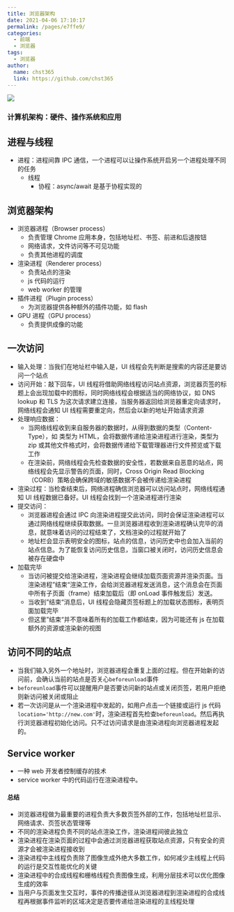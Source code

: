 ```yaml
---
title: 浏览器架构
date: 2021-04-06 17:10:17
permalink: /pages/e7ffe9/
categories: 
  - 前端
  - 浏览器
tags: 
  - 浏览器
author: 
  name: chst365
  link: https://github.com/chst365
---
```

![](https://cdn.jsdelivr.net/gh/chst365/bolgImgs/imgs/topImgs/205.jpg)
### 计算机架构：硬件、操作系统和应用

## 进程与线程

- 进程：进程间靠 IPC 通信，一个进程可以让操作系统开启另一个进程处理不同的任务
  - 线程
    - 协程：async/await 是基于协程实现的

## 浏览器架构

- 浏览器进程（Browser process）
  - 负责管理 Chrome 应用本身，包括地址栏、书签、前进和后退按钮
  - 网络请求，文件访问等不可见功能
  - 负责其他进程的调度
- 渲染进程（Renderer process）
  - 负责站点的渲染
  - js 代码的运行
  - web worker 的管理
- 插件进程（Plugin process）
  - 为浏览器提供各种额外的插件功能，如 flash
- GPU 进程（GPU process）
  - 负责提供成像的功能

## 一次访问

- 输入处理：当我们在地址栏中输入是，UI 线程会先判断是搜索的内容还是要访问一个站点
- 访问开始：敲下回车，UI 线程将借助网络线程访问站点资源，浏览器页签的标题上会出现加载中的图标，同时网络线程会根据适当的网络协议，如 DNS lookup 和 TLS 为这次请求建立连接，当服务器返回给浏览器重定向请求时，网络线程会通知 UI 线程需要重定向，然后会以新的地址开始请求资源
- 处理响应数据：
  - 当网络线程收到来自服务器的数据时，从得到数据的类型（Content-Type），如 类型为 HTML，会将数据传递给渲染进程进行渲染，类型为 zip 或其他文件格式时，会将数据传递给下载管理器进行文件预览或下载工作
  - 在渲染前，网络线程会先检查数据的安全性，若数据来自恶意的站点，网络线程会先显示警告的页面，同时，Cross Origin Read Blocking（CORB）策略会确保跨域的敏感数据不会被传递给渲染进程
- 渲染过程：当检查结束后，网络进程确信浏览器可以访问站点时，网络线程通知 UI 线程数据已备好。UI 线程会找到一个渲染进程进行渲染
- 提交访问：
  - 浏览器进程会通过 IPC 向渲染进程提交此访问，同时会保证渲染进程可以通过网络线程继续获取数据。一旦浏览器进程收到渲染进程确认完毕的消息，就意味着访问的过程结束了，文档渲染的过程就开始了
  - 地址栏会显示表明安全的图标，站点的信息，访问历史中也会加入当前的站点信息。为了能恢复访问历史信息，当窗口被关闭时，访问历史信息会被存在硬盘中
- 加载完毕
  - 当访问被提交给渲染进程，渲染进程会继续加载页面资源并渲染页面。当渲染进程”结束“渲染工作，会给浏览器进程发送消息，这个消息会在页面中所有子页面（frame）结束加载后（即 onLoad 事件触发后）发送。
  - 当收到”结束“消息后，UI 线程会隐藏页签标题上的加载状态图标，表明页面加载完毕
  - 但这里”结束“并不意味着所有的加载工作都结束，因为可能还有 js 在加载额外的资源或渲染新的视图

## 访问不同的站点

- 当我们输入另外一个地址时，浏览器进程会重复上面的过程。但在开始新的访问前，会确认当前的站点是否关心`beforeunload`事件
- `beforeunload`事件可以提醒用户是否要访问新的站点或关闭页签，若用户拒绝则新访问被关闭或阻止
- 若一次访问是从一个渲染进程中发起的，如用户点击一个链接或运行 js 代码`location='http://new.com'`时，渲染进程首先检查`beforeunload`。然后再执行浏览器进程初始化访问。只不过访问请求是由渲染进程向浏览器进程发起的。

## Service worker

- 一种 web 开发者控制缓存的技术
- service worker 中的代码运行在渲染进程中。

#### 总结

- 浏览器进程做为最重要的进程负责大多数页签外部的工作，包括地址栏显示、网络请求、页签状态管理等
- 不同的渲染进程负责不同的站点渲染工作，渲染进程间彼此独立
- 渲染进程在渲染页面的过程中会通过浏览器进程获取站点资源，只有安全的资源才会被渲染进程接收到
- 渲染进程中主线程负责除了图像生成外绝大多数工作，如何减少主线程上代码的运行是交互性能优化的关键
- 渲染进程中的合成线程和栅格线程负责图像生成，利用分层技术可以优化图像生成的效率
- 当用户与页面发生交互时，事件的传播途径从浏览器进程到渲染进程的合成线程再根据事件监听的区域决定是否要传递给渲染进程的主线程处理
